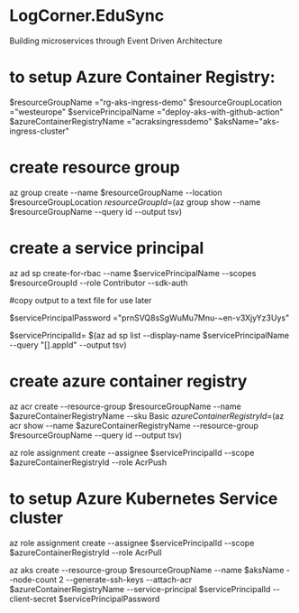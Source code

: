 # LogCorner.EduSync
Building microservices through Event Driven Architecture

# to setup Azure Container Registry:
$resourceGroupName ="rg-aks-ingress-demo"
$resourceGroupLocation ="westeurope"
$servicePrincipalName ="deploy-aks-with-github-action"
$azureContainerRegistryName ="acraksingressdemo"
$aksName="aks-ingress-cluster"

# create resource group
az group create --name $resourceGroupName --location $resourceGroupLocation
$resourceGroupId =$(az group show --name $resourceGroupName --query id --output tsv)


# create a service principal
az ad sp create-for-rbac --name $servicePrincipalName --scopes $resourceGroupId --role Contributor --sdk-auth

#copy output to a text file for use later

$servicePrincipalPassword ="prnSVQ8sSgWuMu7Mnu-~en-v3XjyYz3Uys"

$servicePrincipalId= $(az ad sp list --display-name $servicePrincipalName --query "[].appId" --output tsv)

# create azure container registry
az acr create --resource-group $resourceGroupName --name $azureContainerRegistryName --sku Basic
$azureContainerRegistryId=$(az acr show --name $azureContainerRegistryName --resource-group $resourceGroupName --query id --output tsv)

az role assignment create --assignee $servicePrincipalId --scope $azureContainerRegistryId --role AcrPush


# to setup Azure Kubernetes Service cluster


az role assignment create --assignee $servicePrincipalId --scope $azureContainerRegistryId --role AcrPull

az aks create --resource-group $resourceGroupName --name $aksName --node-count 2 --generate-ssh-keys --attach-acr $azureContainerRegistryName --service-principal $servicePrincipalId --client-secret $servicePrincipalPassword

